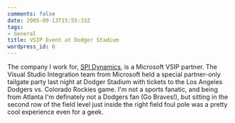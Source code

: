 ```yaml
---
comments: false
date: 2005-09-13T15:55:33Z
tags:
- General
title: VSIP Event at Dodger Stadium
wordpress_id: 6
---
```


The company I work for, [SPI Dynamics](http://www.spidynamics.com/), is a Microsoft VSIP partner. The Visual Studio Integration team from Microsoft held a special partner-only tailgate party last night at Dodger Stadium with tickets to the Los Angeles Dodgers vs. Colorado Rockies game. I'm not a sports fanatic, and being from Atlanta I'm definately not a Dodgers fan (Go Braves!), but sitting in the second row of the field level just inside the right field foul pole was a pretty cool experience even for a geek.
